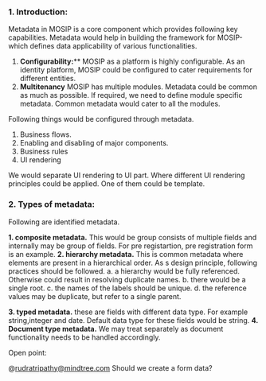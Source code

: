 ### 1. Introduction:
Metadata in MOSIP is a core component which provides following key capabilities. Metadata would help in building the framework for MOSIP-which defines data applicability of various functionalities.
1. **Configurability:****
MOSIP as a platform is highly configurable. As an identity platform, MOSIP could be configured to cater requirements for different entities.
2. **Multitenancy**
MOSIP has multiple modules. Metadata could be common as much as possible. If required, we need to define module specific metadata. Common metadata would cater to all the modules.

Following things would be configured through metadata.

1. Business flows.
2. Enabling and disabling of major components.
3. Business rules
4. UI rendering

We would separate UI rendering to UI part.
Where different UI rendering principles could be applied.
One of them could be template.
### 2. Types of metadata:

Following are identified metadata.

**1. composite metadata.**
This would be group consists of multiple fields and internally may be group of fields. For pre registartion, pre registration form is an example.
**2. hierarchy metadata.**
This is common metadata where elements are present in a hierarchical order.  As s design principle, following practices should be followed.
a. a hierarchy would be fully referenced. Otherwise could result in resolving duplicate names.
b. there would be a single root.
c. the names of the labels should be unique.
d. the reference values may be duplicate, but refer to a single parent.

**3. typed metadata.**
these are fields with different data type. For example string,integer and date. Default data type for these fields would be string.
**4. Document type metadata.**
We may treat separately as document functionality needs to be handled accordingly.



Open point:

@rudratripathy@mindtree.com
Should we create a form data?





